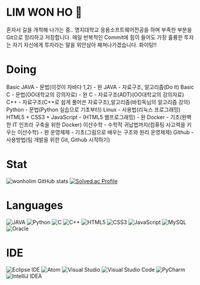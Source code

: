 # LIM WON HO 🌱
혼자서 길을 개척해 나가는 중..
명지대학교 응용소프트웨어전공을 하며 부족한 부분을 Git으로 정리하고 저장합니다.
매일 반복적인 Commit에 힘이 들어도 가장 훌륭한 투자는 자기 자신에게 투자라는 말을 위안삼아 해쳐나가겠습니다.
화이팅!!

# Doing
Basic JAVA - 문법(이것이 자바다 1,2) - 완
JAVA - 자료구조, 알고리즘(Do it)
Basic C - 문법(OO대학교의 강의자료) - 완
C - 자료구조(ADT)(OO대학교의 강의자료)
C++ - 자료구조(C++로 쉽게 풀어쓴 자료구조),알고리즘(바킹독님의 알고리즘 강의)
Python - 문법(Python 실습으로 기초부터)
Linux - 사용법(리눅스 프로그래밍)
HTML5 + CSS3 + JavaScript - (HTML5 웹프로그래밍) - 완
Docker - 기초(완벽한 IT 인프라 구축을 위한 Docker)
이산수학 - 수학적 귀납법까지(컴퓨팅 사고력을 키우는 이산수학) - 완
운영체제 - 기초(그림으로 배우는 구조와 원리 운영체제)
Github - 사용방법(팀 개발을 위한 Git, Github 시작하기)

# Stat

![wonholim GitHub stats](https://github-readme-stats.vercel.app/api?username=wonholim&show_icons=true&theme=tokyonight)
[![Solved.ac Profile](http://mazassumnida.wtf/api/v2/generate_badge?boj=kds0034)](https://solved.ac/kds0034/)

# Languages
![JAVA](https://img.shields.io/badge/Java-EE4C2C.svg?&style=for-the-badge&logo=JAVA&logoColor=white)
![Python](https://img.shields.io/badge/Python-792EE5.svg?&style=for-the-badge&logo=PYTHON&logoColor=white)
![C](https://img.shields.io/badge/C-A8B9CC.svg?&style=for-the-badge&logo=C&logoColor=white)
![C++](https://img.shields.io/badge/-C++-00599C.svg?&style=for-the-badge&logo=C%2B%2B&logoColor=white)
![HTML5](https://img.shields.io/badge/HTML5-E34F26.svg?&style=for-the-badge&logo=HTML5&logoColor=white)
![CSS3](https://img.shields.io/badge/CSS3-1572B6.svg?&style=for-the-badge&logo=CSS3&logoColor=white)
![JavaScript](https://img.shields.io/badge/JavaScript-F7DF1E.svg?&style=for-the-badge&logo=JAVASCRIPT&logoColor=white)
![MySQL](https://img.shields.io/badge/MySQL-4479A1.svg?&style=for-the-badge&logo=MySQL&logoColor=white)
![Oracle](https://img.shields.io/badge/Oracle-F80000.svg?&style=for-the-badge&logo=Oracle&logoColor=white)
# IDE
![Eclipse IDE](https://img.shields.io/badge/Eclipse%20IDE-2C2255.svg?&style=for-the-badge&logo=Eclipse%20IDE&logoColor=white)
![Atom](https://img.shields.io/badge/Atom-66595C.svg?&style=for-the-badge&logo=Atom&logoColor=white)
![Visual Studio](https://img.shields.io/badge/Visual%20Studio-5C2D91.svg?&style=for-the-badge&logo=Visual%20Studio&logoColor=white)
![Visual Studio Code](https://img.shields.io/badge/Visual%20Studio%20Code-007ACC.svg?&style=for-the-badge&logo=Visual%20Studio%20Code&logoColor=white)
![PyCharm](https://img.shields.io/badge/PyCharm-21C25E.svg?&style=for-the-badge&logo=PyCharm&logoColor=white)
![IntelliJ IDEA](https://img.shields.io/badge/IntelliJ%20IDEA-6AFDEF.svg?&style=for-the-badge&logo=IntelliJ%20IDEA&logoColor=white)

